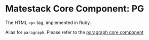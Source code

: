 # Matestack Core Component: PG

The HTML `<p>` tag, implemented in Ruby.

Alias for `paragraph`. Please refer to the [paragraph core component](/docs/api/2-components/paragraph.md)
